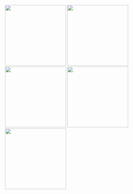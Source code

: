 <img src="https://user-images.githubusercontent.com/71754731/176118129-dbed715b-08ac-4c5d-851d-3c42f6222d04.png" width="200" />
<img src="https://user-images.githubusercontent.com/71754731/176117871-f1f7e159-f2b1-4ab6-832e-03f3bbb0c9ee.png" width="200" />
<img src="https://user-images.githubusercontent.com/71754731/176117896-9f790694-4b7a-4308-b9d2-b631c842840e.png" width="200" />
<img src="https://user-images.githubusercontent.com/71754731/176117934-f084f895-901e-442e-87e0-b7365af4febb.png" width="200" />
<img src="https://user-images.githubusercontent.com/71754731/176117955-a497906e-683a-41d4-8b69-a492866cd7af.png" width="200" />
